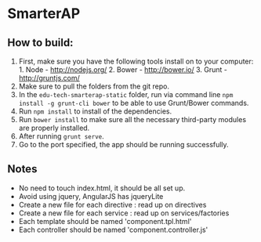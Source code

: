 # SmarterAP

## How to build:
  1. First, make sure you have the following tools install on to your computer:
    1. Node - http://nodejs.org/
    2. Bower - http://bower.io/
    3. Grunt - http://gruntjs.com/ 
  2. Make sure to pull the folders from the git repo. 
  3. In the `edu-tech-smarterap-static` folder, run via command line `npm install -g grunt-cli bower` to be able to use Grunt/Bower commands.
  4. Run `npm install` to install of the dependencies.
  4. Run `bower install` to make sure all the necessary third-party modules are properly installed.
  5. After running `grunt serve`.  
  6. Go to the port specified, the app should be running successfully.  

## Notes
  * No need to touch index.html, it should be all set up.
  * Avoid using jquery, AngularJS has jqueryLite
  * Create a new file for each directive : read up on directives
  * Create a new file for each service : read up on services/factories
  * Each template should be named 'component.tpl.html'
  * Each controller should be named 'component.controller.js'
